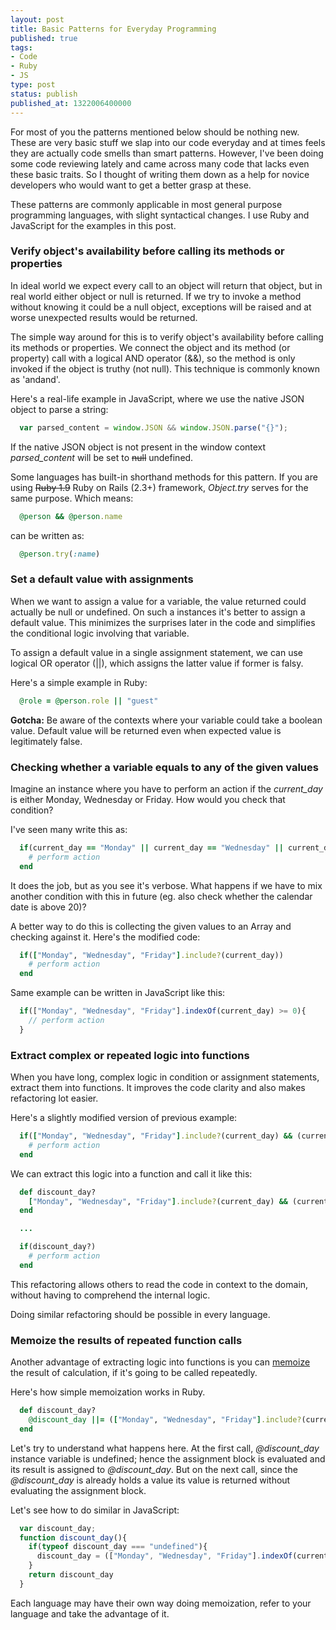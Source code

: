 ```yaml
---
layout: post
title: Basic Patterns for Everyday Programming
published: true
tags:
- Code
- Ruby
- JS
type: post
status: publish
published_at: 1322006400000
---
```


For most of you the patterns mentioned below should be nothing new. These are very basic stuff we slap into our code everyday and at times feels they are actually code smells than smart patterns. However, I've been doing some code reviewing lately and came across many code that lacks even these basic traits. So I thought of writing them down as a help for novice developers who would want to get a better grasp at these.

These patterns are commonly applicable in most general purpose programming languages, with slight syntactical changes. I use Ruby and JavaScript for the examples in this post.

<h3>Verify object's availability before calling its methods or properties</h3>

In ideal world we expect every call to an object will return that object, but in real world either object or null is returned. If we try to invoke a method without knowing it could be a null object, exceptions will be raised and at worse unexpected results would be returned.

The simple way around for this is to verify object's availability before calling its methods or properties. We connect the object and its method (or property) call with a logical AND operator (&&), so the method is only invoked if the object is truthy (not null). This technique is commonly known as 'andand'.

Here's a real-life example in JavaScript, where we use the native JSON object to parse a string:

```javascript
  var parsed_content = window.JSON && window.JSON.parse("{}");
```

If the native JSON object is not present in the window context <em>parsed_content</em> will be set to <del>null</del> undefined.

Some languages has built-in shorthand methods for this pattern. If you are using <del>Ruby 1.9</del> Ruby on Rails (2.3+) framework, <em>Object.try</em> serves for the same purpose. Which means:

```ruby
  @person && @person.name
```

can be written as:

```ruby
  @person.try(:name)
```

<h3>Set a default value with assignments</h3>

When we want to assign a value for a variable, the value returned could actually be null or undefined. On such a instances it's better to assign a default value. This minimizes the surprises later in the code and simplifies the conditional logic involving that variable.

To assign a default value in a single assignment statement, we can use logical OR operator (||), which assigns the latter value if former is falsy.

Here's a simple example in Ruby:

```ruby
  @role = @person.role || "guest"
```

**Gotcha:** Be aware of the contexts where your variable could take a boolean value. Default value will be returned even when expected value is legitimately false.

<h3>Checking whether a variable equals to any of the given values</h3>

Imagine an instance where you have to perform an action if the <em>current_day</em> is either Monday, Wednesday or Friday. How would you check that condition?

I've seen many write this as:

```ruby
  if(current_day == "Monday" || current_day == "Wednesday" || current_day == "Friday")
    # perform action
  end
```

It does the job, but as you see it's verbose. What happens if we have to mix another condition with this in future (eg. also check whether the calendar date is above 20)?

A better way to do this is collecting the given values to an Array and checking against it. Here's the modified code:

```ruby
  if(["Monday", "Wednesday", "Friday"].include?(current_day))
    # perform action
  end
```

Same example can be written in JavaScript like this:

```javascript
  if(["Monday", "Wednesday", "Friday"].indexOf(current_day) >= 0){
    // perform action
  }
```

<h3>Extract complex or repeated logic into functions</h3>

When you have long, complex logic in condition or assignment statements, extract them into functions. It improves the code clarity and also makes refactoring lot easier.

Here's a slightly modified version of previous example:

```ruby
  if(["Monday", "Wednesday", "Friday"].include?(current_day) && (current_date > 20))
    # perform action
  end
```

We can extract this logic into a function and call it like this:

```ruby
  def discount_day?
    ["Monday", "Wednesday", "Friday"].include?(current_day) && (current_date > 20)
  end

  ...

  if(discount_day?)
    # perform action
  end
```

This refactoring allows others to read the code in context to the domain, without having to comprehend the internal logic.

Doing similar refactoring should be possible in every language.

<h3>Memoize the results of repeated function calls</h3>

Another advantage of extracting logic into functions is you can <a href="http://en.wikipedia.org/wiki/Memoization">memoize</a> the result of calculation, if it's going to be called repeatedly.

Here's how simple memoization works in Ruby.

```ruby
  def discount_day?
    @discount_day ||= (["Monday", "Wednesday", "Friday"].include?(current_day) && (current_date > 20))
  end
```

Let's try to understand what happens here. At the first call, <em>@discount_day</em> instance variable is undefined; hence the assignment block is evaluated and its result is assigned to <em>@discount_day</em>. But on the next call, since the <em>@discount_day</em> is already holds a value its value is returned without evaluating the assignment block.

Let's see how to do similar in JavaScript:

```javascript
  var discount_day;
  function discount_day(){
    if(typeof discount_day === "undefined"){
      discount_day = (["Monday", "Wednesday", "Friday"].indexOf(current_day) >= 0 && (current_date > 20))
    }
    return discount_day
  }
```

Each language may have their own way doing memoization, refer to your language and take the advantage of it.
